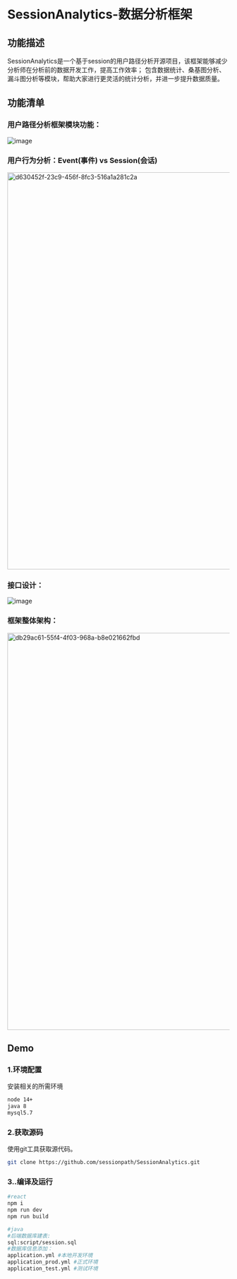 # SessionAnalytics-数据分析框架

## 功能描述
SessionAnalytics是一个基于session的用户路径分析开源项目，该框架能够减少分析师在分析前的数据开发工作，提高工作效率；
包含数据统计、桑基图分析、漏斗图分析等模块，帮助大家进行更灵活的统计分析，并进一步提升数据质量。


## 功能清单

### 用户路径分析框架模块功能：

![image](https://user-images.githubusercontent.com/34958046/233021850-48f7427d-0ac9-48a5-82e8-80960e0f26df.png)


### 用户行为分析：Event(事件) vs Session(会话)

<img width="900" alt="d630452f-23c9-456f-8fc3-516a1a281c2a" src="https://user-images.githubusercontent.com/34958046/226225987-96ba4c9b-f919-49e0-9103-a3cb59bb5a55.png">

### 接口设计：

![image](https://user-images.githubusercontent.com/34958046/226226390-57b3e81d-73a3-40a7-bd21-d5addb863dbc.png)

### 框架整体架构：

<img width="900" alt="db29ac61-55f4-4f03-968a-b8e021662fbd" src="https://user-images.githubusercontent.com/34958046/226226307-b2d88d5f-c0e1-41a4-91d6-59c7b2fee8e7.png">

## Demo

### 1.环境配置
安装相关的所需环境
```bash
node 14+
java 8
mysql5.7 
```
### 2.获取源码
使用git工具获取源代码。

```bash
git clone https://github.com/sessionpath/SessionAnalytics.git
```
### 3..编译及运行

```bash
#react
npm i 
npm run dev
npm run build

#java
#后端数据库建表:
sql:script/session.sql 
#数据库信息添加：
application.yml #本地开发环境   
application_prod.yml #正式环境   
application_test.yml #测试环境
```

